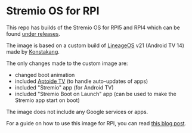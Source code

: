 # Stremio OS for RPI

This repo has builds of the Stremio OS for RPI5 and RPI4 which can be found [under releases](https://github.com/Stremio/stremio-os-rpi/releases).

The image is based on a custom build of [LineageOS](https://lineageos.org/) v21 (Android TV 14) made by [Konstakang](https://konstakang.com/).

The only changes made to the custom image are:
- changed boot animation
- included [Aptoide TV](https://en.aptoide.com/) (to handle auto-updates of apps)
- included "Stremio" app (for Android TV)
- included "Stremio Boot on Launch" app (can be used to make the Stremio app start on boot)

The image does not include any Google services or apps.

For a guide on how to use this image for RPI, you can read [this blog post](https://blog.stremio.com/stremio-os-is-now-available-for-raspberry-pi-5-&-4/).
